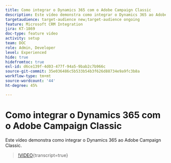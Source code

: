 ```yaml
---
title: Como integrar o Dynamics 365 com o Adobe Campaign Classic
description: Este vídeo demonstra como integrar o Dynamics 365 ao Adobe Campaign Classic.
targetaudience: target-audience new;target-audience ongoing
feature: Microsoft CRM Integration
jira: KT-1869
doc-type: feature video
activity: setup
team: DOC
role: Admin, Developer
level: Experienced
hide: true
hidefromtoc: true
exl-id: d6ce139f-4d03-477f-94a5-9bab2c7b966c
source-git-commit: 35e036486c5b533b54b3f626d88734e9a9fc3b8a
workflow-type: tm+mt
source-wordcount: '44'
ht-degree: 45%

---
```


# Como integrar o Dynamics 365 com o Adobe Campaign Classic

Este vídeo demonstra como integrar o Dynamics 365 ao Adobe Campaign Classic.

>[!VIDEO](https://video.tv.adobe.com/v/23837?quality=12&learn=on){transcript=true}
